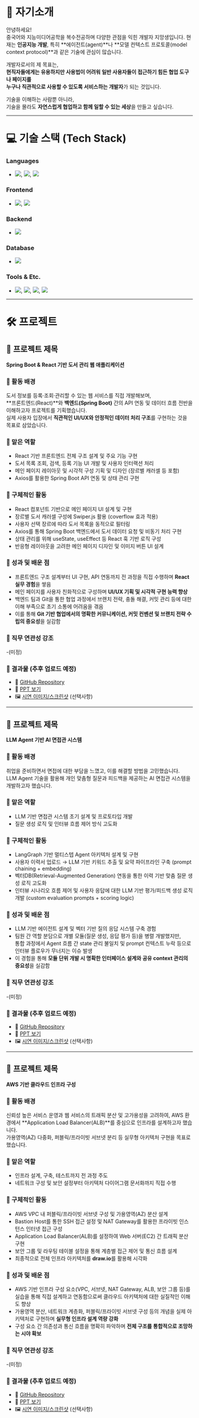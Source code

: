 # 👋 자기소개

안녕하세요!  
중국어와 지능미디어공학을 복수전공하며 다양한 관점을 익힌 개발자 지망생입니다.
현재는 **인공지능 개발**, 특히 **에이전트(agent)**나 **모델 컨텍스트 프로토콜(model context protocol)**과 같은 기술에 관심이 많습니다.

개발자로서의 제 목표는,  
**현직자들에게는 유용하지만 사용법이 어려워 일반 사용자들이 접근하기 힘든 협업 도구나 페이지를**  
**누구나 직관적으로 사용할 수 있도록 서비스하는 개발자**가 되는 것입니다.

기술을 이해하는 사람뿐 아니라,  
기술을 몰라도 **자연스럽게 협업하고 함께 일할 수 있는 세상**을 만들고 싶습니다.

---

# 💻 기술 스택 (Tech Stack)

### Languages
- <img src="https://img.shields.io/badge/JAVA-9b15da?style=for-the-badge&logo=JAVA&logoColor=white">, <img src="https://img.shields.io/badge/-Python-#3776AB?style=for-the-badge&logo=Python&logoColor=white">, <img src="https://img.shields.io/badge/-JavaScript-#F7DF1E?style=for-the-badge&logo=-JavaScript&logoColor=white">

### Frontend
-  <img src="https://img.shields.io/badge/-React-#61DAFB?style=for-the-badge&logo=-React&logoColor=white">, <img src="https://img.shields.io/badge/HTML/CSS-#E34F26?style=for-the-badge&logo=html5&logoColor=white">

### Backend
- <img src="https://img.shields.io/badge/-SpringBoot-#6DB33F?style=for-the-badge&logo=-SpringBoot&logoColor=white">

### Database
- <img src="https://img.shields.io/badge/-MySQL-#4479A1?style=for-the-badge&logo=-MySQL&logoColor=white">

### Tools & Etc.
- <img src="https://img.shields.io/badge/-Git-000000?style=for-the-badge&logo=-Git&logoColor=white">, <img src="https://img.shields.io/badge/-Docker-4b98dc?style=for-the-badge&logo=-Docker&logoColor=white">, <img src="https://img.shields.io/badge/-AWS-ecd403?style=for-the-badge&logo=-AWS&logoColor=white">, <img src="https://img.shields.io/badge/-Figma-f33bf6?style=for-the-badge&logo=-Figma&logoColor=white">

---

# 🛠 프로젝트

## 📌 프로젝트 제목
**Spring Boot & React 기반 도서 관리 웹 애플리케이션**

### 🔎 활동 배경
도서 정보를 등록·조회·관리할 수 있는 웹 서비스를 직접 개발해보며,  
**프론트엔드(React)**와 **백엔드(Spring Boot)** 간의 API 연동 및 데이터 흐름 전반을 이해하고자 프로젝트를 기획했습니다.  
실제 사용자 입장에서 **직관적인 UI/UX와 안정적인 데이터 처리 구조**를 구현하는 것을 목표로 삼았습니다.

### 🧩 맡은 역할
- React 기반 프론트엔드 전체 구조 설계 및 주요 기능 구현  
- 도서 목록 조회, 검색, 등록 기능 UI 개발 및 사용자 인터랙션 처리  
- 메인 페이지 레이아웃 및 시각적 구성 기획 및 디자인 (장르별 캐러셀 등 포함)  
- Axios를 활용한 Spring Boot API 연동 및 상태 관리 구현

### 🔧 구체적인 활동
- React 컴포넌트 기반으로 메인 페이지 UI 설계 및 구현  
- 장르별 도서 캐러셀 구성에 Swiper.js 활용 (coverflow 효과 적용)  
- 사용자 선택 장르에 따라 도서 목록을 동적으로 필터링  
- Axios를 통해 Spring Boot 백엔드에서 도서 데이터 요청 및 비동기 처리 구현  
- 상태 관리를 위해 useState, useEffect 등 React 훅 기반 로직 구성  
- 반응형 레이아웃을 고려한 메인 페이지 디자인 및 이미지 버튼 UI 설계

### 🚀 성과 및 배운 점
- 프론트엔드 구조 설계부터 UI 구현, API 연동까지 전 과정을 직접 수행하며 **React 실무 경험**을 쌓음  
- 메인 페이지를 사용자 친화적으로 구성하며 **UI/UX 기획 및 시각적 구현 능력 향상**  
- 백엔드 팀과 Git을 통한 협업 과정에서 브랜치 전략, 충돌 해결, 커밋 관리 등에 대한 이해 부족으로 초기 소통에 어려움을 겪음  
- 이를 통해 **Git 기반 협업에서의 명확한 커뮤니케이션, 커밋 컨벤션 및 브랜치 전략 수립의 중요성**을 실감함

### 💼 직무 연관성 강조
-(미정)

### 📂 결과물 (추후 업로드 예정)
- 🔗 [GitHub Repository](https://github.com/Amilaje/Library_management.git)
- 📄 [PPT 보기](./폴더명/파일이름.pdf)
- 🖼️ [시연 이미지/스크린샷](./폴더명/스크린샷.png) (선택사항)



---



## 📌 프로젝트 제목
**LLM Agent 기반 AI 면접관 시스템**

### 🔎 활동 배경
취업을 준비하면서 면접에 대한 부담을 느꼈고, 이를 해결할 방법을 고민했습니다.  
LLM Agent 기술을 활용해 개인 맞춤형 질문과 피드백을 제공하는 AI 면접관 시스템을 개발하고자 했습니다.

### 🧩 맡은 역할
- LLM 기반 면접관 시스템 초기 설계 및 프로토타입 개발  
- 질문 생성 로직 및 인터뷰 흐름 제어 방식 고도화  

### 🔧 구체적인 활동
- LangGraph 기반 멀티스텝 Agent 아키텍처 설계 및 구현  
- 사용자 이력서 업로드 → LLM 기반 키워드 추출 및 요약 파이프라인 구축 (prompt chaining + embedding)  
- 벡터DB(Retrieval-Augmented Generation) 연동을 통한 이력 기반 맞춤 질문 생성 로직 고도화  
- 인터뷰 시나리오 흐름 제어 및 사용자 응답에 대한 LLM 기반 평가/피드백 생성 로직 개발 (custom evaluation prompts + scoring logic)

### 🚀 성과 및 배운 점
- LLM 기반 에이전트 설계 및 벡터 기반 질의 응답 시스템 구축 경험  
- 팀원 간 역할 분담으로 개별 모듈(질문 생성, 응답 평가 등)을 병렬 개발했지만,  
  통합 과정에서 Agent 흐름 간 state 관리 불일치 및 prompt 컨텍스트 누락 등으로 인터뷰 플로우가 무너지는 이슈 발생  
- 이 경험을 통해 **모듈 단위 개발 시 명확한 인터페이스 설계와 공유 context 관리의 중요성**을 실감함

### 💼 직무 연관성 강조
-(미정)

### 📂 결과물 (추후 업로드 예정)
- 🔗 [GitHub Repository](https://github.com/여기에_링크_삽입)
- 📄 [PPT 보기](./폴더명/파일이름.pdf)
- 🖼️ [시연 이미지/스크린샷](./폴더명/스크린샷.png) (선택사항)



---



## 📌 프로젝트 제목
**AWS 기반 클라우드 인프라 구성**

### 🔎 활동 배경
신뢰성 높은 서비스 운영과 웹 서비스의 트래픽 분산 및 고가용성을 고려하여, AWS 환경에서 **Application Load Balancer(ALB)**를 중심으로 인프라를 설계하고자 했습니다.  
가용영역(AZ) 다중화, 퍼블릭/프라이빗 서브넷 분리 등 실무형 아키텍처 구현을 목표로 했습니다.


### 🧩 맡은 역할
- 인프라 설계, 구축, 테스트까지 전 과정 주도  
- 네트워크 구성 및 보안 설정부터 아키텍처 다이어그램 문서화까지 직접 수행

### 🔧 구체적인 활동
- AWS VPC 내 퍼블릭/프라이빗 서브넷 구성 및 가용영역(AZ) 분산 설계  
- Bastion Host를 통한 SSH 접근 설정 및 NAT Gateway를 활용한 프라이빗 인스턴스 인터넷 접근 구성  
- Application Load Balancer(ALB)를 설정하여 Web 서버(EC2) 간 트래픽 분산 구현  
- 보안 그룹 및 라우팅 테이블 설정을 통해 계층별 접근 제어 및 통신 흐름 설계  
- 최종적으로 전체 인프라 아키텍처를 **draw.io**를 활용해 시각화

### 🚀 성과 및 배운 점
- AWS 기반 인프라 구성 요소(VPC, 서브넷, NAT Gateway, ALB, 보안 그룹 등)를 실습을 통해 직접 설계하고 연동함으로써 클라우드 아키텍처에 대한 실질적인 이해도 향상  
- 가용영역 분산, 네트워크 계층화, 퍼블릭/프라이빗 서브넷 구성 등의 개념을 실제 아키텍처로 구현하며 **실무형 인프라 설계 역량 강화**  
- 구성 요소 간 의존성과 통신 흐름을 명확히 파악하며 **전체 구조를 통합적으로 조망하는 시야 확보**

### 💼 직무 연관성 강조
-(미정)

### 📂 결과물 (추후 업로드 예정)
- 🔗 [GitHub Repository](https://github.com/여기에_링크_삽입)
- 📄 [PPT 보기](./폴더명/파일이름.pdf)
- 🖼️ [시연 이미지/스크린샷](./폴더명/스크린샷.png) (선택사항)
